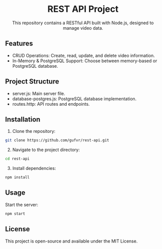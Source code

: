<h1 align="center">REST API Project</h1>

<p align="center">
This repository contains a RESTful API built with Node.js, designed to manage video data.
</p>

## Features
- CRUD Operations: Create, read, update, and delete video information.
- In-Memory & PostgreSQL Support: Choose between memory-based or PostgreSQL database.

## Project Structure
- server.js: Main server file.
- database-postgres.js: PostgreSQL database implementation.
- routes.http: API routes and endpoints.

## Installation
1. Clone the repository:
```bash
git clone https://github.com/gufvr/rest-api.git
```
2. Navigate to the project directory:
```bash
cd rest-api
```
3. Install dependencies:
```bash
npm install
```

## Usage
Start the server:
```bash
npm start
```

## License
This project is open-source and available under the MIT License.
